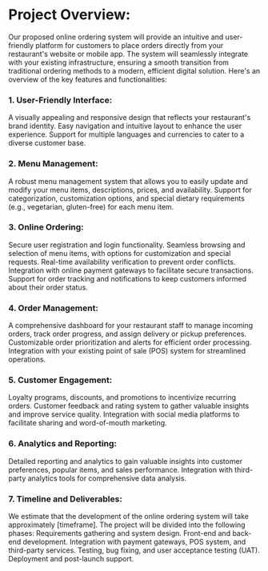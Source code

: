 # Project Overview:
Our proposed online ordering system will provide an intuitive and user-friendly platform for customers to place orders directly from your restaurant's website or mobile app. The system will seamlessly integrate with your existing infrastructure, ensuring a smooth transition from traditional ordering methods to a modern, efficient digital solution. Here's an overview of the key features and functionalities:

### 1. User-Friendly Interface:
A visually appealing and responsive design that reflects your restaurant's brand identity.
Easy navigation and intuitive layout to enhance the user experience.
Support for multiple languages and currencies to cater to a diverse customer base.

### 2. Menu Management:
A robust menu management system that allows you to easily update and modify your menu items, descriptions, prices, and availability.
Support for categorization, customization options, and special dietary requirements (e.g., vegetarian, gluten-free) for each menu item.

### 3. Online Ordering:
Secure user registration and login functionality.
Seamless browsing and selection of menu items, with options for customization and special requests.
Real-time availability verification to prevent order conflicts.
Integration with online payment gateways to facilitate secure transactions.
Support for order tracking and notifications to keep customers informed about their order status.

### 4. Order Management:
A comprehensive dashboard for your restaurant staff to manage incoming orders, track order progress, and assign delivery or pickup preferences.
Customizable order prioritization and alerts for efficient order processing.
Integration with your existing point of sale (POS) system for streamlined operations.

### 5. Customer Engagement:
Loyalty programs, discounts, and promotions to incentivize recurring orders.
Customer feedback and rating system to gather valuable insights and improve service quality.
Integration with social media platforms to facilitate sharing and word-of-mouth marketing.

### 6. Analytics and Reporting:
Detailed reporting and analytics to gain valuable insights into customer preferences, popular items, and sales performance.
Integration with third-party analytics tools for comprehensive data analysis.

### 7. Timeline and Deliverables:
We estimate that the development of the online ordering system will take approximately [timeframe]. The project will be divided into the following phases:
Requirements gathering and system design.
Front-end and back-end development.
Integration with payment gateways, POS system, and third-party services.
Testing, bug fixing, and user acceptance testing (UAT).
Deployment and post-launch support.
